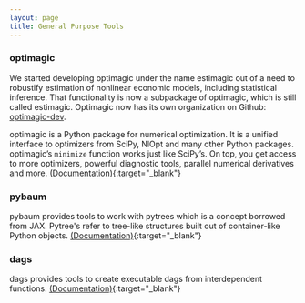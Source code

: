 ```yaml
---
layout: page
title: General Purpose Tools
---
```


### optimagic
We started developing optimagic under the name estimagic out of a need to robustify
estimation of nonlinear economic models, including statistical inference. That
functionality is now a subpackage of optimagic, which is still called estimagic.
Optimagic now has its own organization on Github:
[optimagic-dev](https://github.com/optimagic-dev).

optimagic is a Python package for numerical optimization. It is a unified interface to
optimizers from SciPy, NlOpt and many other Python packages. optimagic’s `minimize`
function works just like SciPy’s. On top, you get access to more optimizers, powerful
diagnostic tools, parallel numerical derivatives and more.
[(Documentation)](https://optimagic.readthedocs.io){:target="_blank"}

### pybaum
pybaum provides tools to work with pytrees which is a concept borrowed from JAX.
Pytree's refer to tree-like structures built out of container-like Python objects.
[(Documentation)](https://pybaum.readthedocs.io){:target="_blank"}

### dags
dags provides tools to create executable dags from interdependent functions.
[(Documentation)](https://dags.readthedocs.io){:target="_blank"}

